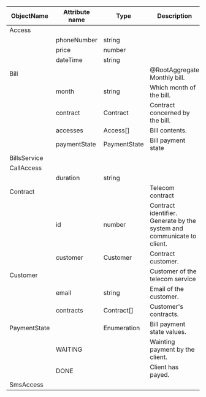 
| ObjectName | Attribute name | Type | Description |
| ---------- | -------------- | ---- | ----------- |
|Access||||
||phoneNumber|string||
||price|number||
||dateTime|string||
|Bill|||@RootAggregate<br>Monthly bill.|
||month|string|Which month of the bill.|
||contract|Contract|Contract concerned by the bill.|
||accesses|Access[]|Bill contents.|
||paymentState|PaymentState|Bill payment state|
|BillsService||||
|CallAccess||||
||duration|string||
|Contract|||Telecom contract|
||id|number|Contract identifier.<br>Generate by the system and communicate to client.|
||customer|Customer|Contract customer.|
|Customer|||Customer of the telecom service|
||email|string|Email of the customer.|
||contracts|Contract[]|Customer's contracts.|
|PaymentState||Enumeration|Bill payment state values.|
||WAITING||Wainting payment by the client.|
||DONE||Client has payed.|
|SmsAccess||||
